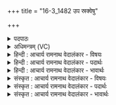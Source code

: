 +++
title = "16-3_1482 उप स्रक्वेषु"

+++
<details><summary>पदपाठः</summary>

उ꣡प꣢꣯। स्र꣡क्वे꣢꣯षु। ब꣡प्स꣢꣯तः। कृ꣣ण्व꣢ते। ध꣣रु꣡ण꣢म्। दि꣣वि꣢। इ꣡न्द्रे꣢꣯। अ꣣ग्ना꣢। न꣡मः꣢꣯। स्व३रि꣡ति꣢। १४८२।
</details>

<details><summary>अधिमन्त्रम् (VC)</summary>

- अग्निः
- हर्यतः प्रागाथः
- गायत्री
- षड्जः
</details>

<details><summary>हिन्दी : आचार्य रामनाथ वेदालंकार - विषयः</summary>

आगे फिर वही विषय है।
</details>

<details><summary>हिन्दी : आचार्य रामनाथ वेदालंकार - पदार्थः</summary>

पदार्थान्वयभाषाः -  उपासक लोग (स्रक्वेषु) आत्मसमर्पण होने पर (उप बप्सतः) समीप आकर पापों को खा लेनेवाले परमात्मा का (दिवि) अपने आत्मा में (धरुणम्) धारण (कृण्वते) करते हैं और वे (इन्द्रे) परमैश्वर्यशाली,विघ्नविदारक (अग्ना) अग्रनायक परमात्मा में (नमः) नमस्कार समर्पित करके (स्वः) प्रकाश को पा लेते हैं ॥३॥
</details>

<details><summary>हिन्दी : आचार्य रामनाथ वेदालंकार - भावार्थः</summary>

भावार्थभाषाः -  ध्यान द्वारा परमात्मा को अपने आत्मा में धारण करके,श्रद्धा से नमस्कार करके उपासकों को परम ज्योति प्राप्त करनी योग्य है ॥३॥
</details>

<details><summary>संस्कृत : आचार्य रामनाथ वेदालंकार - विषयः</summary>

अथ पुनरपि स एव विषयो वर्ण्यते।
</details>

<details><summary>संस्कृत : आचार्य रामनाथ वेदालंकार - पदार्थः</summary>

पदार्थान्वयभाषाः -  उपासकाः जनाः (स्रक्वेषु) आत्मसमर्पणेषु।[सृज विसर्गे इति धातोरौणादिकः क्वन् प्रत्ययः धातोः सम्प्रसारणं च।] (उप बप्सतः) उपेत्य दुरितानि भक्षयतः अग्नेः परमात्मनः।[बप्सति अत्तिकर्मा। निघं० २।८।] (दिवि) स्वात्मनि (धरुणम्) धारणम् (कृण्वते) कुर्वन्ति। ते च (इन्द्रे) परमैश्वर्यशालिनि विघ्नविदारके (अग्ना) अग्नौ अग्रनायके परमात्मनि (नमः) नमस्कारं समर्प्य (स्वः) प्रकाशं,लभन्ते इति शेषः ॥३॥
</details>

<details><summary>संस्कृत : आचार्य रामनाथ वेदालंकार - भावार्थः</summary>

भावार्थभाषाः -  ध्यानेन परमात्मानं स्वात्मनि धारयित्वा श्रद्धया नमस्कृत्य चोपासकाः परं ज्योतिः प्राप्तुमर्हन्ति ॥३॥
</details>